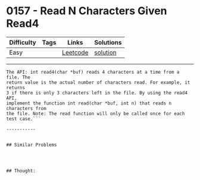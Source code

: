 # 0157 - Read N Characters Given Read4

Difficulty  | Tags | Links | Solutions
----------- | ---- | ----- | -----
Easy |  | [Leetcode](https://leetcode.com/problems/read-n-characters-given-read4) | [solution](https://leetcode.com/problems/read-n-characters-given-read4/solution/)


-----------

```
The API: int read4(char *buf) reads 4 characters at a time from a file. The
return value is the actual number of characters read. For example, it returns
3 if there is only 3 characters left in the file. By using the read4 API,
implement the function int read(char *buf, int n) that reads n characters from
the file. Note: The read function will only be called once for each test case.```

-----------


## Similar Problems




## Thought:

